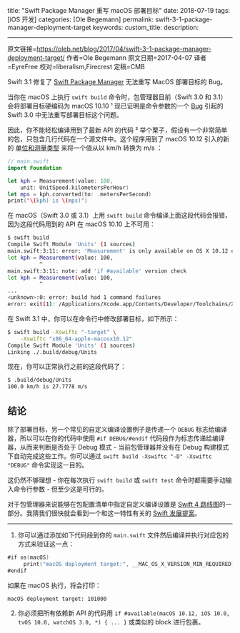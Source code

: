 title: "Swift Package Manager 重写 macOS 部署目标"
date: 2018-07-19
tags: [iOS 开发]
categories: [Ole Begemann]
permalink: swift-3-1-package-manager-deployment-target
keywords: 
custom_title: 
description: 

---
原文链接=https://oleb.net/blog/2017/04/swift-3-1-package-manager-deployment-target/
作者=Ole Begemann
原文日期=2017-04-07
译者=EyreFree
校对=liberalism,Firecrest
定稿=CMB

<!--此处开始正文-->

Swift 3.1 修复了 [Swift Package Manager](https://swift.org/package-manager/) 无法重写 MacOS 部署目标的 Bug。

当你在 macOS 上执行 `swift build` 命令时，包管理器目前（Swift 3.0 和 3.1）会将部署目标硬编码为 macOS 10.10 ¹  现已证明是命令参数的一个 [Bug](https://bugs.swift.org/browse/SR-2535) 引起的 Swift 3.0 中无法重写部署目标这个问题。

<!--more-->

因此，你不能轻松编译用到了最新 API 的代码 ²  举个栗子，假设有一个非常简单的包，只包含几行代码在一个源文件中。这个程序用到了 macOS 10.12 引入的新的 [单位和测量类型](https://oleb.net/blog/2016/07/measurements-and-units/) 来将一个值从以 km/h 转换为 m/s ：

```swift
// main.swift
import Foundation

let kph = Measurement(value: 100,
    unit: UnitSpeed.kilometersPerHour)
let mps = kph.converted(to: .metersPerSecond)
print("\(kph) is \(mps)")
```

在 macOS（Swift 3.0 或 3.1）上用 `swift build` 命令编译上面这段代码会报错，因为这段代码用到的 API 在 macOS 10.10 上不可用：

```bash
$ swift build
Compile Swift Module 'Units' (1 sources)
main.swift:3:11: error: 'Measurement' is only available on OS X 10.12 or newer
let kph = Measurement(value: 100,
          ^
main.swift:3:11: note: add 'if #available' version check
let kph = Measurement(value: 100,
          ^
...
<unknown>:0: error: build had 1 command failures
error: exit(1): /Applications/Xcode.app/Contents/Developer/Toolchains/XcodeDefault.xctoolchain/usr/bin/swift-build-tool -f .build/debug.yaml
```

在 Swift 3.1 中，你可以在命令行中修改部署目标，如下所示：

```bash
$ swift build -Xswiftc "-target" \
    -Xswiftc "x86_64-apple-macosx10.12"
Compile Swift Module 'Units' (1 sources)
Linking ./.build/debug/Units
```

现在，你可以正常执行之前的这段代码了：

```bash
$ .build/debug/Units
100.0 km/h is 27.7778 m/s
```

## 结论

除了部署目标，另一个常见的自定义编译设置例子是传递一个 `DEBUG` 标志给编译器，所以可以在你的代码中使用 `#if DEBUG/#endif` 代码段作为标志传递给编译器，从而来判断是否处于 Debug 模式 - 当前包管理器并没有在 Debug 构建模式下自动完成这些工作。你可以通过 `swift build -Xswiftc "-D" -Xswiftc "DEBUG"` 命令实现这一目的。

这仍然不够理想 - 你在每次执行 `swift build` 或 `swift test` 命令时都需要手动输入命令行参数 - 但至少这是可行的。

对于包管理器来说能够在包配置清单中指定自定义编译设置是 [Swift 4 路线图](https://lists.swift.org/pipermail/swift-evolution-announce/2017-January/000307.html)的一部分。我猜我们很快就会看到一个和这一特性有关的 [Swift 发展提案](https://apple.github.io/swift-evolution/)。

---

1. 你可以通过添加如下代码段到你的 `main.swift` 文件然后编译并执行对应包的方式来验证这一点：

```swift
#if os(macOS)
     print("macOS deployment target:", __MAC_OS_X_VERSION_MIN_REQUIRED)
#endif
```

如果在 macOS 执行，将会打印：

```bash
macOS deployment target: 101000
```

2. 你必须把所有依赖新 API 的代码用 `if #available(macOS 10.12, iOS 10.0, tvOS 10.0, watchOS 3.0, *) { ... }` 或类似的 block 进行包裹。

